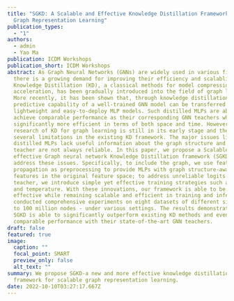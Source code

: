 ```yaml
---
title: "SGKD: A Scalable and Effective Knowledge Distillation Framework for
  Graph Representation Learning"
publication_types:
  - "1"
authors:
  - admin
  - Yao Ma
publication: ICDM Workshops
publication_short: ICDM Workshops
abstract: As Graph Neural Networks (GNNs) are widely used in various fields,
  there is a growing demand for improving their efficiency and scalablity.
  Knowledge Distillation (KD), a classical methods for model compression and
  acceleration, has been gradually introduced into the field of graph learning.
  More recently, it has been shown that, through knowledge distillation, the
  predictive capability of a well-trained GNN model can be transferred to
  lightweight and easy-to-deploy MLP models. Such distilled MLPs are able to
  achieve comparable performance as their corresponding GNN teachers while being
  significantly more efficient in terms of both space and time. However, the
  research of KD for graph learning is still in its early stage and there exist
  several limitations in the existing KD framework. The major issues lie in
  distilled MLPs lack useful information about the graph structure and logits of
  teacher are not always reliable. In this paper, we propose a Scalable and
  effective Graph neural network Knowledge Distillation framework (SGKD) to
  address these issues. Specifically, to include the graph, we use feature
  propagation as preprocessing to provide MLPs with graph structure-aware
  features in the original feature space; to address unreliable logits of
  teacher, we introduce simple yet effective training strategies such as masking
  and temperature. With these innovations, our framework is able to be more
  effective while remaining scalable and efficient in training and inference. We
  conducted comprehensive experiments on eight datasets of different sizes - up
  to 100 million nodes - under various settings. The results demonstrated that
  SGKD is able to significantly outperform existing KD methods and even achieve
  comparable performance with their state-of-the-art GNN teachers.
draft: false
featured: true
image:
  caption: ""
  focal_point: SMART
  preview_only: false
  alt_text: ""
summary: We propose SGKD-a new and more effective knowledge distillation
  framework for scalable graph representation learning.
date: 2022-10-10T03:27:17.667Z
---
```


